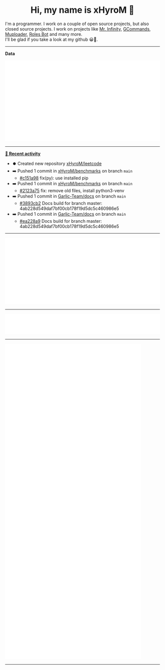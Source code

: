 <p align="center">
    <!-- <img src="https://avatars.githubusercontent.com/u/56601352" width="192" alt="hyro's pfp" /> -->
    <h1 align="center">Hi, my name is xHyroM 👋</h1>
</p>

I'm a programmer. I work on a couple of open source projects, but also closed source projects. I work on projects like [Mr. Infinity](https://discord.com/oauth2/authorize?client_id=720321585625694239&scope=bot%20applications.commands&permissions=8&redirect_uri=https://blobs.gq/imanager&prompt=consent&response_type=code), [GCommands](https://github.com/Garlic-Team/GCommands), [Muploader](https://github.com/xHyroM/Muploader), [Roles Bot](https://github.com/xHyroM/roles-bot) and many more.  
I'll be glad if you take a look at my github 😀👀.

___
**Data**

<img src="https://github.com/xHyroM/xHyroM/blob/master/.cache/base.svg">

___

**[📰 Recent activity](https://github.com/xHyroM)**
* ⏺️ Created new repository  [xHyroM/leetcode](https://github.com/xHyroM/leetcode)
* ➡️ Pushed 1 commit in [xHyroM/benchmarks](https://github.com/xHyroM/benchmarks) on branch `main`
  * [#c151a98](https://github.com/xHyroM/benchmarks/commit/c151a98) fix(py): use installed pip
* ➡️ Pushed 1 commit in [xHyroM/benchmarks](https://github.com/xHyroM/benchmarks) on branch `main`
  * [#2123a75](https://github.com/xHyroM/benchmarks/commit/2123a75) fix: remove old files, install python3-venv
* ➡️ Pushed 1 commit in [Garlic-Team/docs](https://github.com/Garlic-Team/docs) on branch `main`
  * [#3893cb2](https://github.com/Garlic-Team/docs/commit/3893cb2) Docs build for branch master: 4ab228d549daf7bf00cb178f19d5dc5c460986e5
* ➡️ Pushed 1 commit in [Garlic-Team/docs](https://github.com/Garlic-Team/docs) on branch `main`
  * [#ea228a9](https://github.com/Garlic-Team/docs/commit/ea228a9) Docs build for branch master: 4ab228d549daf7bf00cb178f19d5dc5c460986e5


___

<img src="https://github.com/xHyroM/xHyroM/blob/master/.cache/isocalendar.svg">

___

<img src="https://github.com/xHyroM/xHyroM/blob/master/.cache/languages.svg">

___

<img src="https://github.com/xHyroM/xHyroM/blob/master/.cache/achievements.svg">

___
